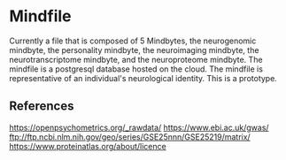 # Mindfile
Currently a file that is composed of 5 Mindbytes, the neurogenomic mindbyte, the personality mindbyte, the neuroimaging mindbyte, the neurotranscriptome mindbyte, and the neuroproteome mindbyte. The mindfile is a postgresql database hosted on the cloud. The mindfile is representative of an individual's neurological identity. This is a prototype.


## References
https://openpsychometrics.org/_rawdata/
https://www.ebi.ac.uk/gwas/
ftp://ftp.ncbi.nlm.nih.gov/geo/series/GSE25nnn/GSE25219/matrix/
https://www.proteinatlas.org/about/licence
